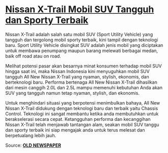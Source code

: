 # [Nissan X-Trail Mobil SUV Tangguh dan Sporty Terbaik][1]
Nissan X-Trail adalah salah satu mobil SUV (Sport Utility Vehicle) yang tangguh dan tergolong mobil sporty terbaik, kini tampil dengan teknologi baru. Sport Utility Vehicle disingkat SUV adalah jenis mobil yang diciptakan untuk membawa penumpang maupun barang melewati berbagai medan, baik off road atau on road.

Melihat potensi pasar akan besarnya minat konsumen terhadap mobil SUV hingga saat ini, maka Nissan Indonesia kini menyuguhkan mobil SUV tangguh All New Nissan X-Trail yang nyaman, stylish, ekonomis, dan berteknologi baru. Performa bertenaga All New Nissan X-Trail dihasilkan dari mesin canggih 2.0L dan 2.5L mampu memenuhi kebutuhan Anda akan SUV yang tangguh namun tetap nyaman, stylish, dan ekonomis.

Untuk menghindari situasi yang berpotensi menimbulkan bahaya, All New Nissan X-Trail didukung dengan teknologi baru dan terbaik yaitu Chassis Control. Teknologi ini sangat membantu ketika anda membutuhkan untuk berakselerasi secara cepat. Ketangguhan performa dan kecanggihan Nissan X-Trail telah menjawab tantangan alam, seakan mobil SUV tanggu dan sporty terbaik ini siap mengajak anda untuk terus melesat dan berpetualang lebih jauh.

Source: **[OLD NEWSPAPER][2]**

  [1]: http://ferry-bachtiar.blogspot.com/2016/02/nissan-x-trail-mobil-suv-tangguh-dan-sporty-terbaik.html
  [2]: http://ferry-bachtiar.blogspot.com/
